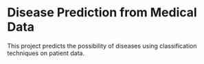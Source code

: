 # Disease Prediction from Medical Data

This project predicts the possibility of diseases using classification techniques on patient data.
